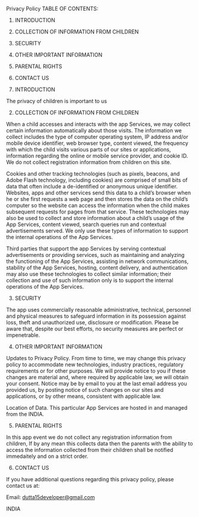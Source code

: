 Privacy Policy 
TABLE OF CONTENTS:

1. INTRODUCTION

2. COLLECTION OF INFORMATION FROM CHILDREN

3. SECURITY

4. OTHER IMPORTANT INFORMATION

5. PARENTAL RIGHTS

6. CONTACT US

1. INTRODUCTION

The privacy of children is important to us

2. COLLECTION OF INFORMATION FROM CHILDREN

When a child accesses and interacts with the app Services, we may collect certain information automatically about those visits. The information we collect includes the type of computer operating system, IP address and/or mobile device identifier, web browser type, content viewed, the frequency with which the child visits various parts of our sites or applications, information regarding the online or mobile service provider, and cookie ID. We do not collect registration information from children on this site.

Cookies and other tracking technologies (such as pixels, beacons, and Adobe Flash technology, including cookies) are comprised of small bits of data that often include a de-identified or anonymous unique identifier. Websites, apps and other services send this data to a child’s browser when he or she first requests a web page and then stores the data on the child’s computer so the website can access the information when the child makes subsequent requests for pages from that service. These technologies may also be used to collect and store information about a child’s usage of the App Services,  content viewed, search queries run and contextual advertisements served. We only use these types of information to support the internal operations of the App Services.

Third parties that support the app Services by serving contextual advertisements or providing services, such as maintaining and analyzing the functioning of the App Services, assisting in network communications, stability of the App Services, hosting, content delivery, and authentication may also use these technologies to collect similar information; their collection and use of such information only is to support the internal operations of the App Services.

3. SECURITY

The app uses commercially reasonable administrative, technical, personnel and physical measures to safeguard information in its possession against loss, theft and unauthorized use, disclosure or modification. Please be aware that, despite our best efforts, no security measures are perfect or impenetrable.

4. OTHER IMPORTANT INFORMATION

Updates to Privacy Policy. From time to time, we may change this privacy policy to accommodate new technologies, industry practices, regulatory requirements or for other purposes. We will provide notice to you if these changes are material and, where required by applicable law, we will obtain your consent. Notice may be by email to you at the last email address you provided us, by posting notice of such changes on our sites and applications, or by other means, consistent with applicable law.

Location of Data. This particular App Services are hosted in and managed from the INDIA.

5. PARENTAL RIGHTS

In this app event we do not collect any registration information from children, If by any mean this collects data then the parents with the ability to access the information collected from their children shall be notified immedaitely and on a strict order.

6. CONTACT US

If you have additional questions regarding this privacy policy, please contact us at:

Email: dutta15developer@gmail.com

INDIA

